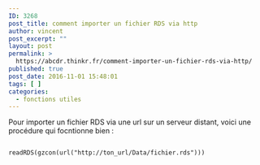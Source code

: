 ```yaml
---
ID: 3268
post_title: comment importer un fichier RDS via http
author: vincent
post_excerpt: ""
layout: post
permalink: >
  https://abcdr.thinkr.fr/comment-importer-un-fichier-rds-via-http/
published: true
post_date: 2016-11-01 15:48:01
tags: [ ]
categories:
  - fonctions utiles
---
```

Pour importer un fichier RDS via une url sur un serveur distant, voici une procédure qui focntionne bien :
<pre><code>
readRDS(gzcon(url("http://ton_url/Data/fichier.rds")))
</code></pre>